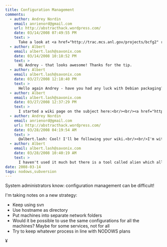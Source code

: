 ```yaml
---
title: Configuration Management
comments:
  - author: Andrey Nordin
    email: anrienord@gmail.com
    url: http://abstracthack.wordpress.com/
    date: 03/14/2008 07:49:55 PM
    text: >
      Take a look at <a href="http://trac.mcs.anl.gov/projects/bcfg2" rel="nofollow">bcfg2</a>. It is quite suitable for me.
  - author: Albert
    email: albert.lash@savonix.com
    date: 03/14/2008 10:18:52 PM
    text: >
      Hi Andrey - that looks awesome! Thanks for the tip.
  - author: Albert
    email: albert.lash@savonix.com
    date: 03/27/2008 12:18:40 PM
    text: >
      Hello again Andrey - have you had any luck with Debian packaging? I'm slowly figuring out bcfg2 - very cool stuff. The concepts are still a little beyond me but I like that its written in python and uses XML.
  - author: Albert
    email: albert.lash@savonix.com
    date: 03/27/2008 12:37:29 PM
    text: >
      I started a wiki page on the subject here:<br/><br/><a href="http://www.docunext.com/wiki/Systems_Configuration_Management" rel="nofollow">http://www.docunext.com/wiki/Systems_Configuration_Management</a>
  - author: Andrey Nordin
    email: anrienord@gmail.com
    url: http://abstracthack.wordpress.com/
    date: 03/28/2008 04:19:54 AM
    text: >
      @albert.lash: Cool! I'll be following your wiki.<br/><br/>I'm with bcfg2 for quite a long time and I found it really useful. I'm using it for doing some local sysadmin tasks such as configuring my SCM and CI servers at work. If you've got any questions, you are welcome :)<br/><br/>As for Debian packaging, I'm trying to find a common core of various packaging systems. I guess it's possible to create some meta-packaging tool because these systems are basically not so different as it might seem initially. In fact, Python's setuptools can create RPM packages automatically based on metadata from setup.py files. Why not to create Debian ones?<br/><br/>Next week I'll be updating my RPM packages to current releases of bcfg2, Subversion and Mercurial (it has reached 1.0, yay!). Maybe it will be a good time to finally try dpkg development tools.<br/><br/>By the way, are you familiar with Arch Linux and its packaging system? I think it is worthy of notice.
  - author: Albert
    email: albert.lash@savonix.com
    date: 03/28/2008 10:40:19 AM
    text: >
      I haven't used it much but there is a tool called alien which allows you to install rpms on debian systems. I bet there is something like you describe for building both rpms and .debs, and as far as automating builds from metadata, there might be something for python files. There are deb helpers for php pear packages (albeit only version 1 package.xml files unfortunately). I just checked debhelper:<br/><br/><a href="http://packages.debian.org/etch/debhelper" rel="nofollow">http://packages.debian.org/etch/debhelper</a><br/><br/>and there is a script called dh_python. Also FYI I think that debian's python-central and the chesseshop get into arguments from time to time, but that will likely be fixed soon.<br/><br/>I've been seeing more and more of arch linux but I haven't actually tried it out - yet!
date: 2008-03-14
tags: nodows,subversion
---
```

System administrators know: configuration management can be difficult!

I'm taking notes on a new strategy:

* Keep using svn
* Use hostname as directory
* Put machines into separate network folders
* Would it be possible to use the same configurations for all the machines? Maybe for some services, not for all
* Try to keep whatever process in line with NODOWS plans

¥

